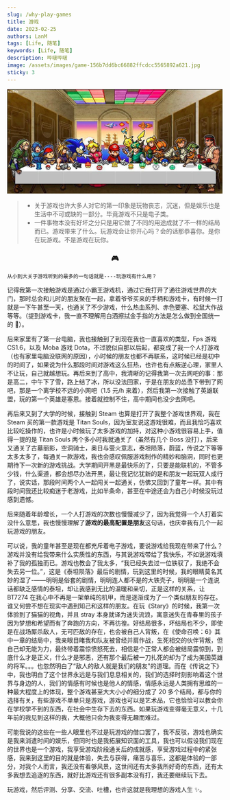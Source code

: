 ```yaml
---
slug: /why-play-games
title: 游戏
date: 2023-02-25
authors: LanM
tags: [Life, 随笔]
keywords: [Life, 随笔]
description: 哔啵哔啵
image: /assets/images/game-156b7dd6bc66882ffcdcc5565892a621.jpg
sticky: 3
---
```


![image](./img/game.jpg)

> - 关于游戏也许大多人对它的第一印象是玩物丧志，沉迷，但是娱乐也是生活中不可或缺的一部分。毕竟游戏不只是电子类。
> - 一件事物本没有好坏之分只是用它做了不同的用途成就了不一样的结局而已。游戏带来了什么。玩游戏会让你开心吗？会的话那恭喜你。是你在玩游戏。不是游戏在玩你。

<!-- truncate -->

### <center>🎮</center>

    从小到大关于游戏听到的最多的一句话就是----玩游戏有什么用？

记得我第一次接触游戏是通过小霸王游戏机，通过它我打开了通往游戏世界的大门，那时总会和儿时的朋友聚在一起，拿着爷爷买来的手柄和游戏卡，有时候一打就是一下午甚至一天，也通关了不少游戏，什么热血系列、赤色要塞、松鼠大作战等等。（提到游戏卡，我一直不理解用白酒擦拭金手指的方法是怎么做到全国统一的 🤨）。

后来家里有了第一台电脑，我也接触到了到现在我也一直喜欢的类型，Fps 游戏 CS1.6，以及 Moba 游戏 Dota，不过貌似自那以后起，都变成了我一个人打游戏（也有家里电脑没联网的原因），小时候的朋友也都不再联系，这时候已经是初中的时间了，如果说为什么那段时间对游戏这么狂热，也许也有点叛逆心理，家里人不让玩，自己就越想玩。再后来到了高中，我清晰的记得我第一次去网吧的事：那是高二，中午下了雪，路上结了冰，所以没法回家，于是在朋友的怂恿下带到了网吧，那是一个离学校不远的小网吧（1.5 元/h 来着），然后我第一次接触了英雄联盟，玩的第一个英雄是塞恩。接着就控制不住，高中期间也没少去网吧。

再后来又到了大学的时候，接触到 Steam 也算是打开了我整个游戏世界观，我在 Steam 买的第一款游戏是 Titan Souls，因为室友说这游戏很难，而且我恰巧喜欢比较吃操作的，也许是小时候玩了太多游戏的加持，对这种小游戏很容易上手，值得一提的是 Titan Souls 两个多小时我就通关了（虽然有几个 Boss 没打），后来又通关了古墓丽影，空洞骑士，奥日与萤火意志，泰坦陨落，蔚蓝，传说之下等等太多太多了，每通关一款游戏，我也会感叹佩服游戏制作的精妙和脑洞，同时也更期待下一次新的游戏挑战。大学期间开黑是最快乐的了，只要是能联机的，不管多少钱，什么渠道，都会想尽办法开黑，最让我记忆犹新的是和朋友一起玩双人成行了，说实话，那段时间两个人一起闯关一起通关，仿佛又回到了童年一样。其中有段时间我还比较痴迷于老游戏，比如半条命，甚至在中途还会为自己小时候没玩过感到遗憾。

后来随着年龄增长，一个人打游戏的次数也慢慢减少了，因为我觉得一个人打着实没什么意思，我也慢慢理解了**游戏的最高配置是朋友**这句话，也庆幸我有几个一起玩游戏的朋友。

可以说，我的童年甚至是现在都充斥着电子游戏，要说游戏给我现在带来了什么？游戏并没有给我带来什么实质性的东西，与其说游戏带给了我快乐，不如说游戏填补了我的孤独而已。游戏也教会了我太多，“我已经失去过一位铁驭了，我绝不会失去另一位。”，这是《泰坦陨落》最后的剧情，玩到这里的时候，我的眼睛莫名其妙的湿了-——明明是俗套的剧情，明明连人都不是的大铁壳子，明明是一个连说话都缺乏感情的泰坦，却让我感到无比的温暖和亲切，正是这样的关系，让 BT7274 在我心中不再是一架单纯的机甲，而是逐渐成为了一个类似朋友的存在。谁又何尝不想在现实中遇到知己和这样的朋友。在玩《Stary》的时候，我第一次体验到了猫猫的视角，并且 stray 本身就译为迷失流浪，寓意迷失在青春里的孩子因为梦想和希望而有了奔跑的方向，不再彷徨。好结局很多，坏结局也不少，即使是在战场厮杀敌人，无可匹敌的存在，也会被自己人背叛，在《使命召唤：6》其中一章的结局中，我亲眼目睹我和队友被曾经并肩作战，生死相交的伙伴背叛，但自己却无能为力，最终带着震惊愤怒死去，相信是个正常人都会被结局震惊到，到底什么才是正义，什么才是邪恶，还有那个最后被一刀扎死的却为了成为美国英雄的将军。。。也忽然明白了“敌人的敌人就是我们的朋友"的道理。而在《传说之下》中，我也明白了这个世界永远是与我们息息相关的，我们的选择时刻影响着这个世界与身边的人，我们的情感有时候也是他人的情感，情感永远是人类拥有思维的一种最大程度上的体现，整个游戏甚至大大小小的细分成了 20 多个结局，都与你的选择有关，有些游戏不单单只是游戏，游戏也可以是艺术品，它也恰恰可以教会你在学校学不到的东西，在社会中生存下去的东西。如果玩游戏变得毫无意义，十几年前的我见到这样的我，大概他只会为我变得无趣而难过。

可能我说的这些在一些人眼里也不过是玩游戏的借口罢了，我不反驳，游戏也确实是我来消遣时间的娱乐，但同时也是我拓展知识面的工具，我也可以假设我们现在的世界也是一个游戏，我享受游戏阶段通关后的成就感，享受游戏过程中的紧张感，我来到这里的目的就是体验，失去与获得，痛苦与喜乐，这都是体验的一部分，对我个人而言，我还没有看够风景，这世间还有太多我所好奇的东西，还有太多我想去追逐的东西，就好比游戏还有很多副本没有打，我还要继续玩下去。

玩游戏，然后评测、分享、交流、吐槽，也许这就是我理想的游戏人生 ✨。

